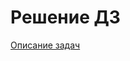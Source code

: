 # Решение ДЗ 

[Описание задач](https://docs.google.com/document/d/1snU4dXicuPmFz9XjTF8c7nSw0qGdJAgdJeZVrg-NakI/edit)